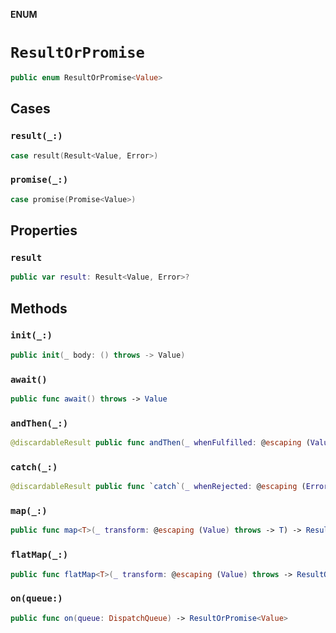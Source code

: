 **ENUM**

# `ResultOrPromise`

```swift
public enum ResultOrPromise<Value>
```

## Cases
### `result(_:)`

```swift
case result(Result<Value, Error>)
```

### `promise(_:)`

```swift
case promise(Promise<Value>)
```

## Properties
### `result`

```swift
public var result: Result<Value, Error>?
```

## Methods
### `init(_:)`

```swift
public init(_ body: () throws -> Value)
```

### `await()`

```swift
public func await() throws -> Value
```

### `andThen(_:)`

```swift
@discardableResult public func andThen(_ whenFulfilled: @escaping (Value) throws -> Void) -> ResultOrPromise<Value>
```

### `catch(_:)`

```swift
@discardableResult public func `catch`(_ whenRejected: @escaping (Error) throws -> Void) -> ResultOrPromise<Value>
```

### `map(_:)`

```swift
public func map<T>(_ transform: @escaping (Value) throws -> T) -> ResultOrPromise<T>
```

### `flatMap(_:)`

```swift
public func flatMap<T>(_ transform: @escaping (Value) throws -> ResultOrPromise<T>) -> ResultOrPromise<T>
```

### `on(queue:)`

```swift
public func on(queue: DispatchQueue) -> ResultOrPromise<Value>
```
